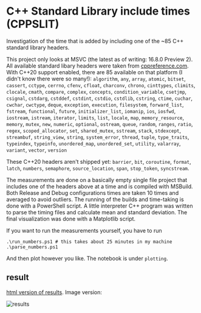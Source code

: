 # C++ Standard Library include times (CPPSLIT)
Investigation of the time that is added by including one of the ~85 C++ standard library headers.

This project only looks at MSVC (the latest as of writing: 16.8.0 Preview 2). All available standard libary headers were taken from [cppreference.com](https://en.cppreference.com/w/cpp/header). With C++20 support enabled, there are 85 available on that platform (I didn't know there were so many!):
`algorithm`, `any`, `array`, `atomic`, `bitset`, `cassert`, `cctype`, `cerrno`, `cfenv`, `cfloat`, `charconv`, `chrono`, `cinttypes`, `climits`, `clocale`, `cmath`, `compare`, `complex`, `concepts`, `condition_variable`, `csetjmp`, `csignal`, `cstdarg`, `cstddef`, `cstdint`, `cstdio`, `cstdlib`, `cstring`, `ctime`, `cuchar`, `cwchar`, `cwctype`, `deque`, `exception`, `execution`, `filesystem`, `forward_list`, `fstream`, `functional`, `future`, `initializer_list`, `iomanip`, `ios`, `iosfwd`, `iostream`, `istream`, `iterator`, `limits`, `list`, `locale`, `map`, `memory_resource`, `memory`, `mutex`, `new`, `numeric`, `optional`, `ostream`, `queue`, `random`, `ranges`, `ratio`, `regex`, `scoped_allocator`, `set`, `shared_mutex`, `sstream`, `stack`, `stdexcept`, `streambuf`, `string_view`, `string`, `system_error`, `thread`, `tuple`, `type_traits`, `typeindex`, `typeinfo`, `unordered_map`, `unordered_set`, `utility`, `valarray`, `variant`, `vector`, `version`

These C++20 headers aren't shipped yet: `barrier`, `bit`, `coroutine`, `format`, `latch`, `numbers`, `semaphore`, `source_location`, `span`, `stop_token`, `syncstream`.

The measurements are done on a basically empty single file project that includes one of the headers above at a time and is compiled with MSBuild. Both Release and Debug configurations times are taken 10 times and averaged to avoid outliers. The running of the builds and time-taking is done with a PowerShell script. A little interpreter C++ program was written to parse the timing files and calculate mean and standard deviation. The final visualization was done with a Matplotlib script.

If you want to run the measurements yourself, you have to run
```
.\run_numbers.ps1 # this takes about 25 minutes in my machine
.\parse_numbers.ps1
```
And then plot however you like. The notebook is under `plotting`.

## result

[html version of results](http://s9w.io/cppslit/figure.html). Image version:

![results](http://s9w.io/cppslit/figure.png)
